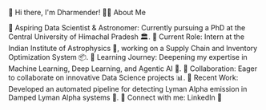 👋 Hi there, I'm Dharmender!
🙋‍♂️ About Me


🔭 Aspiring Data Scientist & Astronomer: Currently pursuing a PhD at the Central University of Himachal Pradesh 🏛️.
💼 Current Role: Intern at the Indian Institute of Astrophysics 🌌, working on a Supply Chain and Inventory Optimization System 📦.
🌱 Learning Journey: Deepening my expertise in Machine Learning, Deep Learning, and Agentic AI 🤖.
👯 Collaboration: Eager to collaborate on innovative Data Science projects 📊.
🌟 Recent Work: Developed an automated pipeline for detecting Lyman Alpha emission in Damped Lyman Alpha systems 🔭.
📎 Connect with me: LinkedIn 🔗
